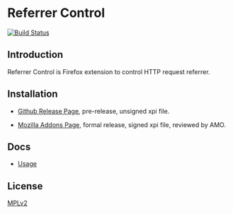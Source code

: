 Referrer Control
================

[![Build Status](https://travis-ci.org/muzuiget/referrer_control.svg?branch=master)](https://travis-ci.org/muzuiget/referrer_control)

## Introduction

Referrer Control is Firefox extension to control HTTP request referrer.

## Installation

* [Github Release Page](https://github.com/muzuiget/referrer_control/releases), pre-release, unsigned xpi file.

* [Mozilla Addons Page](https://addons.mozilla.org/en-US/firefox/addon/referrer-control/), formal release, signed xpi file, reviewed by AMO. 

## Docs

* [Usage](docs/en-US/Usage.md)

## License

[MPLv2](http://www.mozilla.org/MPL/2.0/)

